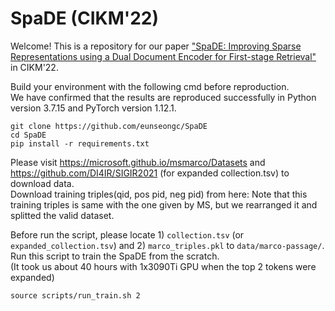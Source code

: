 # SpaDE (CIKM'22)

Welcome! This is a repository for our paper ["SpaDE: Improving Sparse Representations using a Dual Document Encoder for First-stage Retrieval"](https://arxiv.org/abs/2209.05917) in CIKM'22.<br>

Build your environment with the following cmd before reproduction.<br>
We have confirmed that the results are reproduced successfully in Python version 3.7.15 and PyTorch version 1.12.1.<br>

```
git clone https://github.com/eunseongc/SpaDE
cd SpaDE
pip install -r requirements.txt
```

Please visit https://microsoft.github.io/msmarco/Datasets and https://github.com/DI4IR/SIGIR2021 (for expanded collection.tsv) to download data. <br>
Download training triples(qid, pos pid, neg pid) from here: 
Note that this training triples is same with the one given by MS, but we rearranged it and splitted the valid dataset. <br>

Before run the script, please locate 1) `collection.tsv` (or `expanded_collection.tsv`) and 2) `marco_triples.pkl` to `data/marco-passage/`. <br>
Run this script to train the SpaDE from the scratch.<br>
(It took us about 40 hours with 1x3090Ti GPU when the top 2 tokens were expanded)

```
source scripts/run_train.sh 2
```
